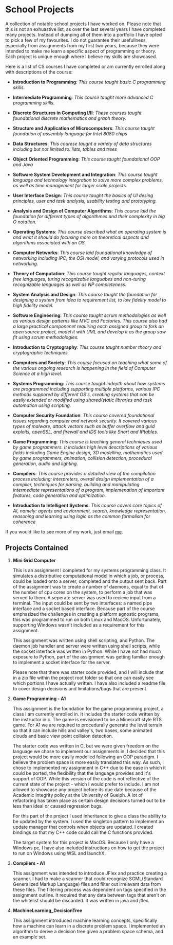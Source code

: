 # School Projects  

A collection of notable school projects I have worked on. Please note that this is not an exhuastive list,
as over the last several years I have completed many projects. Instead of dumping all of them into a portfolio
I have opted to pick a few of my favourites. I do not guarantee their usefullness, especially from assignments
from my first two years, because they were intended to make me learn a specific aspect of programming or theory.
Each project is unique enough where I believe my skills are showcased.  

Here is a list of CS courses I have completed or am currently enrolled along with descriptions of the course:

- **Introduction to Programming**: *This course taught basic C programming skills.*
- **Intermediate Programming**: *This course taught more advanced C programming skills.*
- **Discrete Structures in Computing I/II**: *These courses taught foundational discrete mathematics and graph theory.*
- **Structure and Application of Microcomputers**: *This course taught foundation of assembly language for Intel 8080 chips*
- **Data Structures**: *This courese taught a variety of data structures including but not limited to: lists, tables and trees*
- **Object Oriented Programming**: *This course taught foundational OOP and Java*
- **Software System Development and Integration**: *This course taught language and technology integration to solve more complex problems, as well as time management for larger scale projects.*
- **User Interface Design**: *This course taught the basics of UI desing principles, user and task analysis, usability testing and prototyping.*
- **Analysis and Design of Computer Algorithms**: *This course laid the foundation for different types of algorithmes and their complexity in big O notation.*
- **Operating Systems**: *This course described what an operating system is and what it should do focusing more on theoretical aspects and algorithms associated with an OS.*
- **Computer Networks**: *This course laid foundational knowledge of networking including IPC, the OSI model, and varying protocols used in networking.*
- **Theory of Computation**: *This course taught regular languages, context free languages, turing recognizable languabes and non-turing recognizable languages as well as NP completeness.*
- **System Analysis and Design**: *This course taught the foundation for designing a system from idea to requirement list, to low fidelity model to high fidelity model.*
- **Software Engineering**: *This course taught scrum methodologies as well as various design patterns like MVC and Factories. This course also had a large practical componenet requiring each assigned group to fork an open source project, model it with UML and develop it as the group saw fit using scrum methodologies.*
- **Introduction to Cryptography**: *This course taught number theory and cryptographic techniques.*
- **Computers and Society**: *This course focused on teaching what some of the various ongoing research is happening in the field of Computer Science at a high level.*
- **Systems Programming**: *This course taught indepth about how systems are programmed including supporting multiple platforms, various IPC methods suppored by different OS's, creating systems that can be easily extended or modified using shared/static libraries and task automation using scripting.*
- **Computer Security Foundation**: *This course covered foundational issues regarding computer and network security. It covered various types of malware, attack vectors such as buffer overflow and guid exploits, openSSL, and firewall and IDS tools like Snort and IPtables.*
- **Game Programming**: *This course is teaching general techniques used by game programmers. It includes high level descriptions of various fields including Game Engine design, 3D modelling, mathematics used by game programmers, animation, collision detection, procedural generation, audio and lighting.*
- **Compilers**: *This course provides a detailed view of the compilation process including: interpreters, overall design implementation of a compiler, techniques for parsing, building and manipulating intermediate representations of a program, implemenation of important features, code generation and optimization.*  

- **Introduction to Intelligent Systems**:  *This course covers core topics of AI, namely: agents and enviornment, search, knowledge representation, reasoning and learning using logic as the common formalism for coherence*

If you would like to see more of my work, just email [me](mailto:bunt.joshua@gmail.com).  

## Projects Contained  

1. **Mini Grid Computer**  

    This is an assignment I completed for my systems programming class. It simulates a distributive computational model
    in which a job, or process, could be loaded onto a server, completed and the output sent back. Part of the
    assignment was to create a number of daemons, equal to that of the number of cpu cores on the system, to perform a
    job that was served to them. A seperate server was used to recieve input from a terminal. The input could be sent by
    two interfaces: a named pipe interface and a socket based interface. Because part of the course emphasized the
    challenges in creating a platform agnostic programs, this was programmed to run on both Linux and MacOS.
    Unfortunately, supporting Windows wasn't included as a requirement for this assignment.

    This assignment was written using shell scripting, and Python. The daemon job handler and server were written using
    shell scripts, while the socket interface was written in Python. While I have not had much exposure to Python, part
    of the assignment was getting familiar enough to implement a socket interface for the server.

    Please note that there was starter code provided, and I will include that in a zip file within the project root
    folder so that one can easily see which portions I have actually written. I have also included a readme file to
    cover design decisions and limitations/bugs that are present.

2. **Game Programming - A1**  

    This assignment is the foundation for the game programming project, a class I am currently enrolled in.
    It includes the starter code written by the instructor in c. The game is envisioned to be a Minecraft style RTS
    game. For A1 we are required to procedurally generate the level terrain so that it can include hills and valley's,
    two bases, some animated clouds and basic view point collision detection.

    The starter code was written in C, but we were given freedom on the language we chose to implement our assignments
    in. I decided that this project would be more easily modelled following an OOP paradigm. I believe the problem space
    is more easily translated this way. As such, I chose to implemented my assignment in C++ due to the ease in which it
    could be ported, the flexibility that the language provides and it's support of OOP. While this version of the code
    is not reflective of the current state of the project - which I would prefer to include. I am not allowed to
    showcase any project before its due date because of the Academic Integrity policy at the University of Guelph. A lot
    of refactoring has taken place as certain design decisions turned out to be less than ideal or caused regression
    bugs.

    For this part of the project I used inheritance to give a class the ability to be updated by the system. I used the
    singleton pattern to implement an update manager that controls when objects are updated. I created bindings so that
    my C++ code could call the C functions provided.

    The target system for this project is MacOS. Because I only have a Windows pc, I have also included instructions on
    how to get the project to run on Windows using WSL and launchX.

3. **Compilers - A1**  

    This assignment was intended to introduce JFlex and practice creating a scanner. I had to make a scanner that could
    recognize SGML(Standard Generalized Markup Language) files and filter out irrelavant data from these files. The
    filtering process was dependent on tags specified in the assignment outline. It required that any data between tags
    that aren't on the whitelist should be discarded. It was written in java and jflex.

4. **MachineLearning_DecisionTree**

    This assignment introduced machine learning concepts, specifically how a
    machine can learn in a discrete problem space. I implemented an algorithm
    to derive a decision tree given a problem space schema, and an example set.
